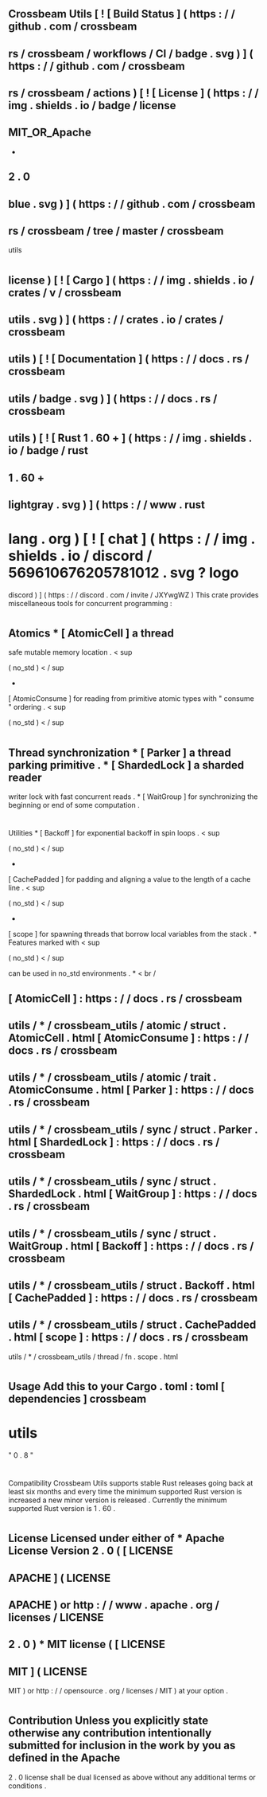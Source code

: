 #
Crossbeam
Utils
[
!
[
Build
Status
]
(
https
:
/
/
github
.
com
/
crossbeam
-
rs
/
crossbeam
/
workflows
/
CI
/
badge
.
svg
)
]
(
https
:
/
/
github
.
com
/
crossbeam
-
rs
/
crossbeam
/
actions
)
[
!
[
License
]
(
https
:
/
/
img
.
shields
.
io
/
badge
/
license
-
MIT_OR_Apache
-
-
2
.
0
-
blue
.
svg
)
]
(
https
:
/
/
github
.
com
/
crossbeam
-
rs
/
crossbeam
/
tree
/
master
/
crossbeam
-
utils
#
license
)
[
!
[
Cargo
]
(
https
:
/
/
img
.
shields
.
io
/
crates
/
v
/
crossbeam
-
utils
.
svg
)
]
(
https
:
/
/
crates
.
io
/
crates
/
crossbeam
-
utils
)
[
!
[
Documentation
]
(
https
:
/
/
docs
.
rs
/
crossbeam
-
utils
/
badge
.
svg
)
]
(
https
:
/
/
docs
.
rs
/
crossbeam
-
utils
)
[
!
[
Rust
1
.
60
+
]
(
https
:
/
/
img
.
shields
.
io
/
badge
/
rust
-
1
.
60
+
-
lightgray
.
svg
)
]
(
https
:
/
/
www
.
rust
-
lang
.
org
)
[
!
[
chat
]
(
https
:
/
/
img
.
shields
.
io
/
discord
/
569610676205781012
.
svg
?
logo
=
discord
)
]
(
https
:
/
/
discord
.
com
/
invite
/
JXYwgWZ
)
This
crate
provides
miscellaneous
tools
for
concurrent
programming
:
#
#
#
#
Atomics
*
[
AtomicCell
]
a
thread
-
safe
mutable
memory
location
.
<
sup
>
(
no_std
)
<
/
sup
>
*
[
AtomicConsume
]
for
reading
from
primitive
atomic
types
with
"
consume
"
ordering
.
<
sup
>
(
no_std
)
<
/
sup
>
#
#
#
#
Thread
synchronization
*
[
Parker
]
a
thread
parking
primitive
.
*
[
ShardedLock
]
a
sharded
reader
-
writer
lock
with
fast
concurrent
reads
.
*
[
WaitGroup
]
for
synchronizing
the
beginning
or
end
of
some
computation
.
#
#
#
#
Utilities
*
[
Backoff
]
for
exponential
backoff
in
spin
loops
.
<
sup
>
(
no_std
)
<
/
sup
>
*
[
CachePadded
]
for
padding
and
aligning
a
value
to
the
length
of
a
cache
line
.
<
sup
>
(
no_std
)
<
/
sup
>
*
[
scope
]
for
spawning
threads
that
borrow
local
variables
from
the
stack
.
*
Features
marked
with
<
sup
>
(
no_std
)
<
/
sup
>
can
be
used
in
no_std
environments
.
*
<
br
/
>
[
AtomicCell
]
:
https
:
/
/
docs
.
rs
/
crossbeam
-
utils
/
*
/
crossbeam_utils
/
atomic
/
struct
.
AtomicCell
.
html
[
AtomicConsume
]
:
https
:
/
/
docs
.
rs
/
crossbeam
-
utils
/
*
/
crossbeam_utils
/
atomic
/
trait
.
AtomicConsume
.
html
[
Parker
]
:
https
:
/
/
docs
.
rs
/
crossbeam
-
utils
/
*
/
crossbeam_utils
/
sync
/
struct
.
Parker
.
html
[
ShardedLock
]
:
https
:
/
/
docs
.
rs
/
crossbeam
-
utils
/
*
/
crossbeam_utils
/
sync
/
struct
.
ShardedLock
.
html
[
WaitGroup
]
:
https
:
/
/
docs
.
rs
/
crossbeam
-
utils
/
*
/
crossbeam_utils
/
sync
/
struct
.
WaitGroup
.
html
[
Backoff
]
:
https
:
/
/
docs
.
rs
/
crossbeam
-
utils
/
*
/
crossbeam_utils
/
struct
.
Backoff
.
html
[
CachePadded
]
:
https
:
/
/
docs
.
rs
/
crossbeam
-
utils
/
*
/
crossbeam_utils
/
struct
.
CachePadded
.
html
[
scope
]
:
https
:
/
/
docs
.
rs
/
crossbeam
-
utils
/
*
/
crossbeam_utils
/
thread
/
fn
.
scope
.
html
#
#
Usage
Add
this
to
your
Cargo
.
toml
:
toml
[
dependencies
]
crossbeam
-
utils
=
"
0
.
8
"
#
#
Compatibility
Crossbeam
Utils
supports
stable
Rust
releases
going
back
at
least
six
months
and
every
time
the
minimum
supported
Rust
version
is
increased
a
new
minor
version
is
released
.
Currently
the
minimum
supported
Rust
version
is
1
.
60
.
#
#
License
Licensed
under
either
of
*
Apache
License
Version
2
.
0
(
[
LICENSE
-
APACHE
]
(
LICENSE
-
APACHE
)
or
http
:
/
/
www
.
apache
.
org
/
licenses
/
LICENSE
-
2
.
0
)
*
MIT
license
(
[
LICENSE
-
MIT
]
(
LICENSE
-
MIT
)
or
http
:
/
/
opensource
.
org
/
licenses
/
MIT
)
at
your
option
.
#
#
#
#
Contribution
Unless
you
explicitly
state
otherwise
any
contribution
intentionally
submitted
for
inclusion
in
the
work
by
you
as
defined
in
the
Apache
-
2
.
0
license
shall
be
dual
licensed
as
above
without
any
additional
terms
or
conditions
.
